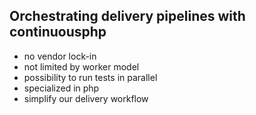 ##  Orchestrating delivery pipelines with continuousphp

* no vendor lock-in
* not limited by worker model
* possibility to run tests in parallel
* specialized in php
* simplify our delivery workflow
